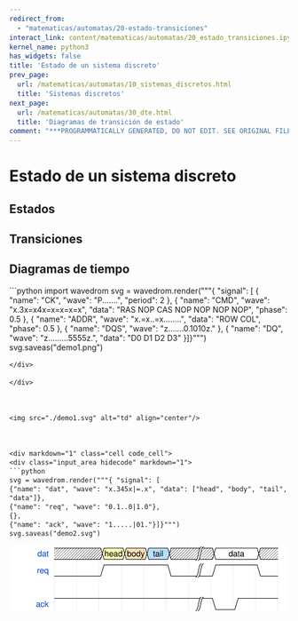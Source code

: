 ```yaml
---
redirect_from:
  - "matematicas/automatas/20-estado-transiciones"
interact_link: content/matematicas/automatas/20_estado_transiciones.ipynb
kernel_name: python3
has_widgets: false
title: 'Estado de un sistema discreto'
prev_page:
  url: /matematicas/automatas/10_sistemas_discretos.html
  title: 'Sistemas discretos'
next_page:
  url: /matematicas/automatas/30_dte.html
  title: 'Diagramas de transición de estado'
comment: "***PROGRAMMATICALLY GENERATED, DO NOT EDIT. SEE ORIGINAL FILES IN /content***"
---
```

# **Estado de un sistema discreto**



## Estados



## Transiciones



## Diagramas de tiempo



<div markdown="1" class="cell code_cell">
<div class="input_area hidecode" markdown="1">
```python
import wavedrom
svg = wavedrom.render("""{ "signal": [
{ "name": "CK",   "wave": "P.......",                                              "period": 2  },
{ "name": "CMD",  "wave": "x.3x=x4x=x=x=x=x", "data": "RAS NOP CAS NOP NOP NOP NOP", "phase": 0.5 },
{ "name": "ADDR", "wave": "x.=x..=x........", "data": "ROW COL",                     "phase": 0.5 },
{ "name": "DQS",  "wave": "z.......0.1010z." },
{ "name": "DQ",   "wave": "z.........5555z.", "data": "D0 D1 D2 D3" }]}""")
svg.saveas("demo1.png")

```
</div>

</div>



<img src="./demo1.svg" alt="td" align="center"/>



<div markdown="1" class="cell code_cell">
<div class="input_area hidecode" markdown="1">
```python
svg = wavedrom.render("""{ "signal": [
{"name": "dat", "wave": "x.345x|=.x", "data": ["head", "body", "tail", "data"]},
{"name": "req", "wave": "0.1..0|1.0"},
{},
{"name": "ack", "wave": "1.....|01."}]}""")
svg.saveas("demo2.svg")

```
</div>

</div>



<img src="./demo2.svg" alt="td" align="center"/>

